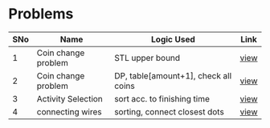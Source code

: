 # Problems

SNo | Name | Logic Used | Link |
----|------|------------|------|
1 | Coin change problem | STL upper bound | [view](coin_change.cpp)
2 | Coin change problem | DP, table[amount+1], check all coins | [view](coin_change_DP.cpp)
3 | Activity Selection | sort acc. to finishing time | [view](activity_selection.cpp)
4 | connecting wires | sorting, connect closest dots | [view](connecting_dots.cpp)